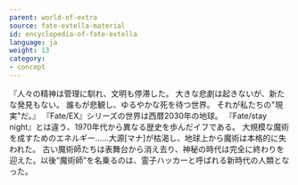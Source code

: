 ```yaml
---
parent: world-of-extra
source: fate-extella-material
id: encyclopedia-of-fate-extella
language: ja
weight: 13
category:
- concept
---
```


『人々の精神は管理に馴れ、文明も停滞した。
大きな悲劇は起きないが、新たな発見もない。
誰もが悲観し、ゆるやかな死を待つ世界。
それが私たちの"現実"だ。』
『Fate/EX』シリーズの世界は西暦2030年の地球。
『Fate/stay night』とは違う、1970年代から異なる歴史を歩んだイフである。
大規模な魔術を成すためのエネルギー……大源[マナ]が枯渴し、地球上から魔術は本格的に失われた。
古い魔術師たちは表舞台から消え去り、神秘の時代は完全に終わりを迎えた。以後“魔術師”を名乗るのは、霊子ハッカーと呼ばれる新時代の人類となった。

